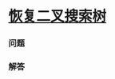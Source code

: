 # [恢复二叉搜索树](https://leetcode-cn.com/problems/recover-binary-search-tree)

### 问题



### 解答

```

```

